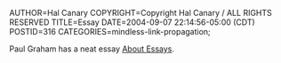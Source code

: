 AUTHOR=Hal Canary
COPYRIGHT=Copyright Hal Canary / ALL RIGHTS RESERVED
TITLE=Essay
DATE=2004-09-07 22:14:56-05:00 (CDT)
POSTID=316
CATEGORIES=mindless-link-propagation;

Paul Graham has a neat essay [About Essays](http://www.paulgraham.com/essay.html).

